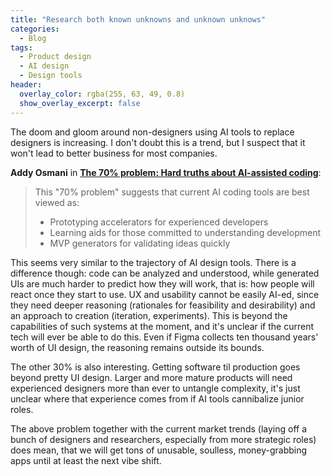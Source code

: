 ```yaml
---
title: "Research both known unknowns and unknown unknows"
categories:
  - Blog 
tags:
  - Product design
  - AI design
  - Design tools
header:
  overlay_color: rgba(255, 63, 49, 0.8)
  show_overlay_excerpt: false
---
```


The doom and gloom around non-designers using AI tools to replace designers is increasing. I don't doubt this is a trend, but I suspect that it won't lead to better business for most companies.

**Addy Osmani** in [**The 70% problem: Hard truths about AI-assisted coding**](https://addyo.substack.com/p/the-70-problem-hard-truths-about):

> This "70% problem" suggests that current AI coding tools are best viewed as:
> * Prototyping accelerators for experienced developers
> * Learning aids for those committed to understanding development
> * MVP generators for validating ideas quickly

This seems very similar to the trajectory of AI design tools. There is a difference though: code can be analyzed and understood, while generated UIs are much harder to predict how they will work, that is: how people will react once they start to use. UX and usability cannot be easily AI-ed, since they need deeper reasoning (rationales for feasibility and desirability) and an approach to creation (iteration, experiments). This is beyond the capabilities of such systems at the moment, and it's unclear if the current tech will ever be able to do this. Even if Figma collects ten thousand years' worth of UI design, the reasoning remains outside its bounds.

The other 30% is also interesting. Getting software til production goes beyond pretty UI design. Larger and more mature products will need experienced designers more than ever to untangle complexity, it's just unclear where that experience comes from if AI tools cannibalize junior roles.

The above problem together with the current market trends (laying off a bunch of designers and researchers, especially from more strategic roles) does mean, that we will get tons of unusable, soulless, money-grabbing apps until at least the next vibe shift.